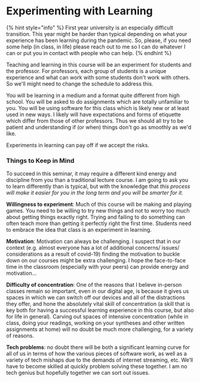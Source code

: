 # Experimenting with Learning

{% hint style="info" %}
First year university is an especially difficult transition. This year might be harder than typical depending on what your experience has been learning during the pandemic. So, please, if you need some help (in class, in life) please reach out to me so I can do whatever I can or put you in contact with people who can help.&#x20;
{% endhint %}

Teaching and learning in this course will be an experiment for students and the professor. For professors, each group of students is a unique experience and what can work with some students don't work with others. So we'll might need to change the schedule to address this.&#x20;

You will be learning in a medium and a format quite different from high school. You will be asked to do assignments which are totally unfamiliar to you. You will be using software for this class which is likely new or at least used in new ways. I likely will have expectations and forms of etiquette which differ from those of other professors. Thus we should all try to be  patient and understanding if (or when) things don't go as smoothly as we'd like.

Experiments in learning can pay off if we accept the risks.

### Things to Keep in Mind

To succeed in this seminar, it may require a different kind energy and discipline from you than a traditional lecture course. I am going to ask you to learn differently than is typical, but with the knowledge that _this process will make it easier for you in the long term and you will be smarter for it._&#x20;

**Willingness to experiment**: Much of this course will be making and playing games. You need to be willing to try new things and not to worry too much about getting things exactly right. Trying and failing to do something can often teach more than getting it perfectly right the first time. Students need to embrace the idea that class is an experiment in learning.&#x20;

**Motivation**: Motivation can always be challenging. I suspect that in our context (e.g. almost everyone has a lot of additional concerns/ issues/ considerations as a result of covid-19) finding the motivation to buckle down on our courses might be extra challenging. I hope the face-to-face time in the classroom (especially with your peers) can provide energy and motivation…

**Difficulty of concentration**: One of the reasons that I believe in-person classes remain so important, even in our digital age, is because it gives us spaces in which we can switch off our devices and all of the distractions they offer, and hone the absolutely vital skill of concentration (a skill that is key both for having a successful learning experience in this course, but also for life in general). Carving out spaces of intensive concentration (while in class, doing your readings, working on your syntheses and other written assignments at home) will no doubt be much more challenging, for a variety of reasons.

**Tech problems**: no doubt there will be both a significant learning curve for all of us in terms of how the various pieces of software work, as well as a variety of tech mishaps due to the demands of internet streaming, etc. We’ll have to become skilled at quickly problem solving these together. I am no tech genius but  hopefully together we can sort out issues.&#x20;

